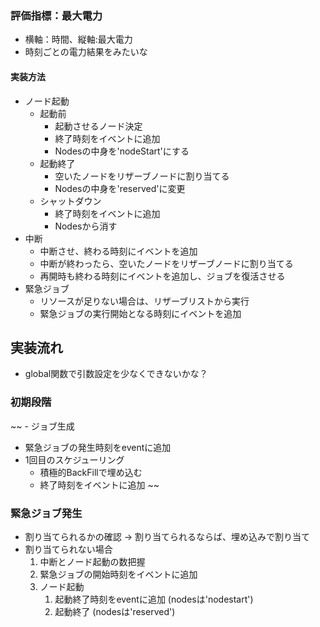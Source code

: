 ### 評価指標：最大電力
- 横軸：時間、縦軸:最大電力
- 時刻ごとの電力結果をみたいな
#### 実装方法
- ノード起動
    - 起動前
        - 起動させるノード決定
        - 終了時刻をイベントに追加
        - Nodesの中身を'nodeStart'にする
    - 起動終了
        - 空いたノードをリザーブノードに割り当てる
        - Nodesの中身を'reserved'に変更
    - シャットダウン
        - 終了時刻をイベントに追加
        - Nodesから消す
- 中断
    - 中断させ、終わる時刻にイベントを追加
    - 中断が終わったら、空いたノードをリザーブノードに割り当てる
    - 再開時も終わる時刻にイベントを追加し、ジョブを復活させる
- 緊急ジョブ
    - リソースが足りない場合は、リザーブリストから実行
    - 緊急ジョブの実行開始となる時刻にイベントを追加

## 実装流れ
- global関数で引数設定を少なくできないかな？
### 初期段階
~~ - ジョブ生成 
- 緊急ジョブの発生時刻をeventに追加 
- 1回目のスケジューリング
    - 積極的BackFillで埋め込む
    - 終了時刻をイベントに追加 ~~
### 緊急ジョブ発生
- 割り当てられるかの確認 → 割り当てられるならば、埋め込みで割り当て
- 割り当てられない場合
    1. 中断とノード起動の数把握
    2. 緊急ジョブの開始時刻をイベントに追加
    3. ノード起動
        1. 起動終了時刻をeventに追加 (nodesは'nodestart')
        2. 起動終了 (nodesは'reserved')